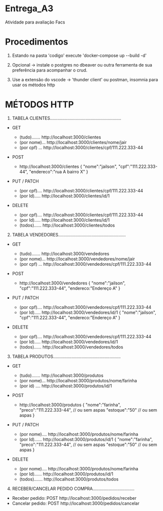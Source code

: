 # Entrega_A3
Atividade para avaliação Facs

# Procedimentos

1. Estando na pasta 'codigo' execute 'docker-compose up --build -d'

2. Opcional -> instale o postgres no dbeaver ou outra ferramenta de sua preferência para acompanhar o crud. 

3. Use a extensão do vscode -> 'thunder client' ou postman, insomnia para usar os métodos http

# MÉTODOS HTTP

1. TABELA CLIENTES..........................................................
  * GET 
    - (tudo)....... http://localhost:3000/clientes  
    - (por nome)... http://localhost:3000/clientes/nome/jair  
    - (por cpf) ... http://localhost:3000/clientes/cpf/111.222.333-44 

  * POST
    - http://localhost:3000/clientes
      {
        "nome":"jailson",
        "cpf":"111.222.333-44",
        "endereco":"rua A bairro X"
      }

  * PUT / PATCH
    - (por cpf).... http://localhost:3000/clientes/cpf/111.222.333-44
    - (por Id)..... http://localhost:3000/clientes/id/1

  * DELETE
    - (por cpf).... http://localhost:3000/clientes/cpf/111.222.333-44
    - (por Id)..... http://localhost:3000/clientes/id/1
    - (todos)...... http://localhost:3000/clientes/todos
    
2. TABELA VENDEDORES.......................................................
  * GET 
    - (tudo)....... http://localhost:3000/vendedores
    - (por nome)... http://localhost:3000/vendedores/nome/jair  
    - (por cpf) ... http://localhost:3000/vendedores/cpf/111.222.333-44 

  * POST
    - http://localhost:3000/vendedores
      {
        "nome":"jailson",
        "cpf":"111.222.333-44",
        "endereco:"Endereço A"
      }

  * PUT / PATCH
    - (por cpf).... http://localhost:3000/vendedores/cpf/111.222.333-44
    - (por Id)..... http://localhost:3000/vendedores/id/1
      {
        "nome":"jailson",
        "cpf":"111.222.333-44",
        "endereco:"Endereço A"
      }

  * DELETE
    - (por cpf).... http://localhost:3000/vendedores/cpf/111.222.333-44
    - (por Id)..... http://localhost:3000/vendedores/id/1
    - (todos)...... http://localhost:3000/vendedores/todos

3. TABELA PRODUTOS.......................................................
  * GET 
    - (tudo)....... http://localhost:3000/produtos
    - (por nome)... http://localhost:3000/produtos/nome/farinha 
    - (por id) .... http://localhost:3000/produtos/id/1

  * POST
    - http://localhost:3000/produtos
      {
        "nome":"farinha",
        "preco":"111.222.333-44",  // ou sem aspas
        "estoque":"50"             // ou sem aspas
      }

  * PUT / PATCH
    - (por nome).... http://localhost:3000/produtos/nome/farinha
    - (por Id)...... http://localhost:3000/produtos/id/1
      {
        "nome":"farinha",
        "preco":"111.222.333-44",  // ou sem aspas
        "estoque":"50"             // ou sem aspas
      }

  * DELETE
    - (por nome).... http://localhost:3000/produtos/nome/farinha
    - (por Id)...... http://localhost:3000/produtos/id/1
    - (todos)....... http://localhost:3000/produtos/todos

4. RECEBER/CANCELAR PEDIDO COMPRA..................................
  * Receber pedido: POST http://localhost:3000/pedidos/receber
  * Cancelar pedido: POST http://localhost:3000/pedidos/cancelar

